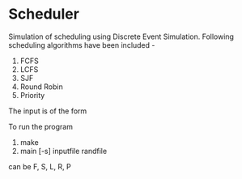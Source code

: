 # Scheduler

Simulation of scheduling using Discrete Event Simulation. Following scheduling algorithms have been included - 
1. FCFS
2. LCFS
3. SJF
4. Round Robin
5. Priority 

The input is of the form <arrival time> <total cpu time> <cpu burst> <io burst>
  
To run the program 
1. make
2. main [-s<schedspec>] inputfile randfile
  
  <schedspec> can be F, S, L, R<quantum>, P<quantum>
